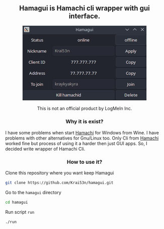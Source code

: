 <h2 align="center">
	Hamagui is 
	<a style="text-decoration:none" href="https://www.vpn.net">Hamachi</a>  
	cli wrapper with gui interface.
</h2>

<div align="center">
	<img width="78%" src="screenshots/view.png">
</div>

<p align="center">
	This is not an official product by LogMeIn Inc.
</p>

<h3 align="center">
	Why it is exist?
</h3>

I have some problems when start [Hamachi](https://www.vpn.net) for Windows from Wine. I have problems with 
other alternatives for Gnu/Linux too. Only Cli from [Hamachi](https://www.vpn.net) worked fine but process 
of using it a harder then just GUI apps. So, I decided write wrapper of Hamachi Cli.

<h3 align="center">
	How to use it?
</h3>

Clone this repository where you want keep Hamagui

```sh
git clone https://github.com/Krai53n/hamagui.git
```

Go to the `hamagui` directory

```sh
cd hamagui
```

Run script `run`

```sh
./run
```
